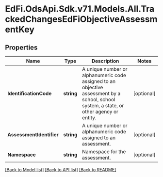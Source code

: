 # EdFi.OdsApi.Sdk.v71.Models.All.TrackedChangesEdFiObjectiveAssessmentKey

## Properties

Name | Type | Description | Notes
------------ | ------------- | ------------- | -------------
**IdentificationCode** | **string** | A unique number or alphanumeric code assigned to an objective assessment by a school, school system, a state, or other agency or entity. | [optional] 
**AssessmentIdentifier** | **string** | A unique number or alphanumeric code assigned to an assessment. | [optional] 
**Namespace** | **string** | Namespace for the assessment. | [optional] 

[[Back to Model list]](../../README.md#documentation-for-models) [[Back to API list]](../../README.md#documentation-for-api-endpoints) [[Back to README]](../../README.md)

